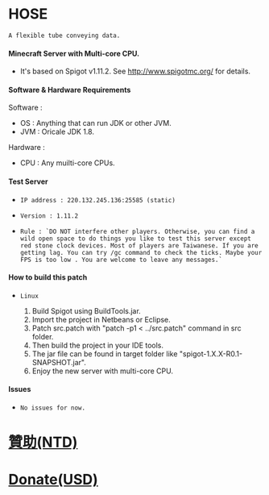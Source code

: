 # HOSE
 
`A flexible tube conveying data.`

#### Minecraft Server with Multi-core CPU.

*   It's based on Spigot v1.11.2. See http://www.spigotmc.org/ for details.

#### Software & Hardware Requirements

Software :
*   OS : Anything that can run JDK or other JVM.
*   JVM : Oricale JDK 1.8.

Hardware :
*   CPU : Any muilti-core CPUs.

#### Test Server
*     IP address : 220.132.245.136:25585 (static)
*     Version : 1.11.2
*     Rule : `DO NOT interfere other players. Otherwise, you can find a wild open space to do things you like to test this server except red stone clock devices. Most of players are Taiwanese. If you are getting lag. You can try /gc command to check the ticks. Maybe your FPS is too low . You are welcome to leave any messages.`

#### How to build this patch
*     Linux
  1. Build Spigot using BuildTools.jar.
  2. Import the project in Netbeans or Eclipse.
  3. Patch src.patch with "patch -p1 < ../src.patch" command in src folder.
  4. Then build the project in your IDE tools.
  5. The jar file can be found in target folder like "spigot-1.X.X-R0.1-SNAPSHOT.jar".
  6. Enjoy the new server with multi-core CPU.

#### Issues
*     No issues for now.

# [贊助(NTD)](https://www.paypal.com/cgi-bin/webscr?cmd=_s-xclick&hosted_button_id=UMV8PH8TDHSCY)
# [Donate(USD)](https://www.paypal.com/cgi-bin/webscr?cmd=_s-xclick&hosted_button_id=FYUVSZYQBPXF2)












